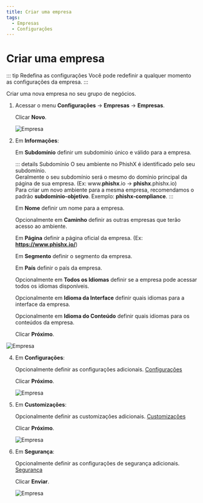 ```yaml
---
title: Criar uma empresa
tags:
  - Empresas
  - Configurações
---
```

# Criar uma empresa

::: tip Redefina as configurações
Você pode redefinir a qualquer momento as configurações da empresa.
:::

Criar uma nova empresa no seu grupo de negócios.

1. Acessar o menu **Configurações** -> **Empresas** -> **Empresas**.

   Clicar **Novo**.

   ![Empresa](https://cdn.phishx.io/phishx-docs/images/phishx_settings_companies_group_01.webp)

2. Em **Informações**:

   Em **Subdomínio** definir um subdomínio único e válido para a empresa.

   ::: details Subdomínio
   O seu ambiente no PhishX é identificado pelo seu subdomínio.<br>
   Geralmente o seu subdomínio será o mesmo do domínio principal da página de sua empresa. (Ex: www.**phishx**.io -> **phishx**.phishx.io)<br>
   Para criar um novo ambiente para a mesma empresa, recomendamos o padrão **subdomínio-objetivo**. Exemplo: **phishx-compliance**.
   :::

   Em **Nome** definir um nome para a empresa.

   Opcionalmente em **Caminho** definir as outras empresas que terão acesso ao ambiente.

   Em **Página** definir a página oficial da empresa. (Ex: **https://www.phishx.io/**)

   Em **Segmento** definir o segmento da empresa.

   Em **País** definir o país da empresa.

   Opcionalmente em **Todos os Idiomas** definir se a empresa pode acessar todos os idiomas disponíveis.

   Opcionalmente em **Idioma da Interface** definir quais idiomas para a interface da empresa.

   Opcionalmente em **Idioma do Conteúdo** definir quais idiomas para os conteúdos da empresa.

   Clicar **Próximo**.

  ![Empresa](https://cdn.phishx.io/phishx-docs/images/phishx_settings_companies_group_02.webp)

4. Em **Configurações**:

   Opcionalmente definir as configurações adicionais. [Configurações](settings/campaign_approval)

   Clicar **Próximo**.

   ![Empresa](https://cdn.phishx.io/phishx-docs/images/phishx_settings_companies_group_03.webp)

5. Em **Customizações**:

   Opcionalmente definir as customizações adicionais. [Customizações](customization/e-mails)

   Clicar **Próximo**.

   ![Empresa](https://cdn.phishx.io/phishx-docs/images/phishx_settings_companies_group_04.webp)

6. Em **Segurança**:

   Opcionalmente definir as configurações de segurança adicionais. [Segurança](security/providers)

   Clicar **Enviar**.

   ![Empresa](https://cdn.phishx.io/phishx-docs/images/phishx_settings_companies_group_05.webp)
